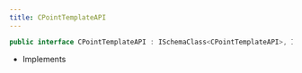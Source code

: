 ```yaml
---
title: CPointTemplateAPI
---
```


```csharp
public interface CPointTemplateAPI : ISchemaClass<CPointTemplateAPI>, ISchemaField, ISchemaClass, INativeHandle
```

- Implements

